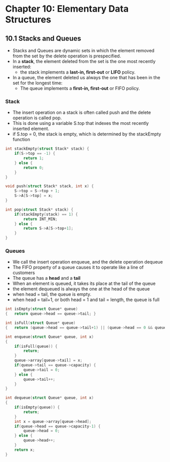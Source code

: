# Chapter 10: Elementary Data Structures

## 10.1 Stacks and Queues
* Stacks and Queues are dynamic sets in which the element removed from the set by the delete operation is prespecified.
* In a **stack**, the element deleted from the set is the one most recently inserted:
    * the stack implements a **last-in, first-out** or **LIFO** policy.
* In a queue, the element deleted us always the one that has been in the set for the longest time:
    * The queue implements a **first-in, first-out** or FIFO policy.

### Stack
* The insert operation on a stack is often called push and the delete operation is called pop.
* This is done using a variable S.top that indexes the most recently inserted element.
* if S.top = 0, the stack is empty, which is determined by the stackEmpty function

```c
int stackEmpty(struct Stack* stack) {
    if(S->top == -1) {
        return 1;
    } else {
        return 0;
    }
}

void push(struct Stack* stack, int x) {
    S->top = S->top + 1;
    S->A[S->top] = x;
}

int pop(struct Stack* stack) {
    if(stackEmpty(stack) == 1) {
        return INT_MIN;
    } else {
        return S->A[S->top+1];
    }
}
```
### Queues
* We call the insert operation enqueue, and the delete operation dequeue
* The FIFO property of a queue causes it to operate like a line of customers
* The queue has a **head** and a **tail**
* When an element is queued, it takes its place at the tail of the queue
* the element dequeued is always the one at the head of the queue
* when head = tail, the queue is empty.
* when head = tail+1, or both head = 1 and tail = length, the queue is full

```c
int isEmpty(struct Queue* queue)
{   return queue->head == queue->tail; }

int isFull(struct Queue* queue)
{   return (queue->head == queue->tail+1) || (queue->head == 0 && queue->tail == queue.capacity-1; }

int enqueue(struct Queue* queue, int x)
{ 
    if(isFull(queue)) {
        return;
    }
    queue->array[queue->tail] = x;
    if(queue->tail == queue->capacity) {
        queue->tail = 0;
    } else {
        queue->tail++;
    }
}

int dequeue(struct Queue* queue, int x)
{
    if(isEmpty(queue)) {
        return;
    }
    int x = queue->array[queue->head];
    if(queue->head == queue->capacity-1) {
        queue->head = 0;
    } else {
        queue->head++;
    }
    return x;
}
``` 
